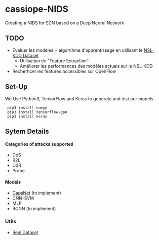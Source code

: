 # cassiope-NIDS
Creating a NIDS for SDN based on a Deep Neural Network

## TODO

* Evaluer les modèles + algortihme d'apprentissage en utilisant le [NSL-KDD Dataset][NSL-KDD]
  * Utilisation de "Feature Extraction"
  * Améliorer les performances des modèles actuels sur le NSL-KDD
* Recherhcer les features accessibles sur OpenFlow

## Set-Up

We Use Python3, TensorFlow and Keras to generate and test our models

```
 pip3 install numpy
 pip3 install tensorflow-gpu
 pip3 install keras
```

 
 
## Sytem Details

#### Categories of attacks supported ####
* DoS
* R2L
* U2R
* Probe

#### Models ####
* [CapsNet][CapsNet] (to implement)
* CNN-SVM
* MLP
* RCNN (to implement)


### Utils
* [Real Dataset][Datasets]



[NSL-KDD]: https://kdd.ics.uci.edu/databases/kddcup99/kddcup99.html
[CapsNet]: https://github.com/XifengGuo/CapsNet-Keras
[Datasets]: http://www.unb.ca/cic/datasets/index.html
